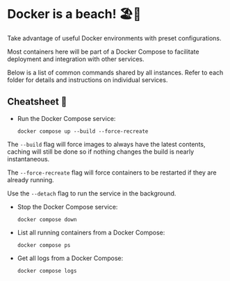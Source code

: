 # Docker is a beach! 🏖️🐋

Take advantage of useful Docker environments with preset configurations.

Most containers here will be part of a Docker Compose to facilitate deployment and integration with other services.

Below is a list of common commands shared by all instances. Refer to each folder for details and instructions on individual services.

## Cheatsheet 📜

- Run the Docker Compose service:

    ```shell
    docker compose up --build --force-recreate
    ```
The ```--build``` flag will force images to always have the latest contents, caching will still be done so if nothing changes the build is nearly instantaneous.

The ```--force-recreate``` flag will force containers to be restarted if they are already running.

Use the ```--detach``` flag to run the service in the background.

- Stop the Docker Compose service:

    ```shell
    docker compose down
    ```

- List all running containers from a Docker Compose:

    ```shell
    docker compose ps
    ```

- Get all logs from a Docker Compose:

    ```shell
    docker compose logs
    ```
